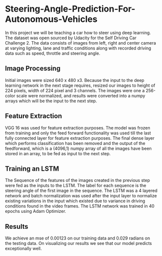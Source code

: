 # Steering-Angle-Prediction-For-Autonomous-Vehicles
In this project we will be teaching a car how to steer using deep learning. The dataset was open sourced by
Udacity for the Self Driving Car Challenge 2. The data consists of images from left, right and center camera at varying lighting, lane and
traffic conditions along with recorded driving data such as speed, throttle and steering angle.

## Image Processing
Initial images were sized 640 x 480 x3. Because the input to the deep learning network in the next stage requires, resized our images to height of 224 pixels, width of 224 pixel and 3 channels. The images were one a 256-color scale were normalized, and results were converted into a numpy arrays which will be the input to the next step. 
## Feature Extraction
VGG 16 was used for feature extraction purposes. The model was frozen from training and only the feed forward functionality was used till the last fully connected layer for feature extraction purposes. The final dense layer which performs classification has been removed and the output of the feedforward, which is a (4096,1) numpy array of all the images have been stored in an array, to be fed as input to the next step. 
## Training an LSTM
The Sequence of the features of the images created in the previous step were fed as the inputs to the LSTM. The label for each sequence is the steering angle of the first image in the sequence. The LSTM was a 4 layered network and batch normalization was used after the input layer to normalize existing variations in the input which existed due to variance in driving conditions found in the video frames. The LSTM network was trained in 40 epochs using Adam Optimizer. 
## Results
We achieve an mse of  0.00123 on our training data and 0.029 radians on the testing data. On visualizing our results we see that our model predicts exceptionally well.
